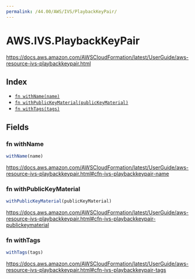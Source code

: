 ```yaml
---
permalink: /44.00/AWS/IVS/PlaybackKeyPair/
---
```


# AWS.IVS.PlaybackKeyPair

https://docs.aws.amazon.com/AWSCloudFormation/latest/UserGuide/aws-resource-ivs-playbackkeypair.html

## Index

* [`fn withName(name)`](#fn-withname)
* [`fn withPublicKeyMaterial(publicKeyMaterial)`](#fn-withpublickeymaterial)
* [`fn withTags(tags)`](#fn-withtags)

## Fields

### fn withName

```ts
withName(name)
```

https://docs.aws.amazon.com/AWSCloudFormation/latest/UserGuide/aws-resource-ivs-playbackkeypair.html#cfn-ivs-playbackkeypair-name

### fn withPublicKeyMaterial

```ts
withPublicKeyMaterial(publicKeyMaterial)
```

https://docs.aws.amazon.com/AWSCloudFormation/latest/UserGuide/aws-resource-ivs-playbackkeypair.html#cfn-ivs-playbackkeypair-publickeymaterial

### fn withTags

```ts
withTags(tags)
```

https://docs.aws.amazon.com/AWSCloudFormation/latest/UserGuide/aws-resource-ivs-playbackkeypair.html#cfn-ivs-playbackkeypair-tags